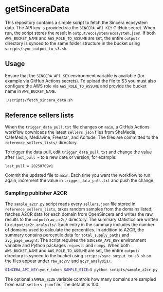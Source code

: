 # getSinceraData

This repository contains a simple script to fetch the Sincera ecosystem data. The API key is provided via the `SINCERA_API_KEY` GitHub secret. When run, the script stores the result in `output/ecosystem/ecosystem.json`.
If both `AWS_BUCKET_NAME` and `AWS_ROLE_TO_ASSUME` are set, the entire `output/` directory is synced to the same folder structure in the bucket using `scripts/sync_output_to_s3.sh`.

## Usage

Ensure that the `SINCERA_API_KEY` environment variable is available (for example via GitHub Actions secrets). To upload the file to S3 you must also configure the AWS role via `AWS_ROLE_TO_ASSUME` and provide the bucket name in `AWS_BUCKET_NAME`.

```bash
./scripts/fetch_sincera_data.sh
```

## Reference sellers lists
When the `trigger_data_pull.txt` file changes on `main`, a GitHub Actions workflow downloads the latest `sellers.json` files from SheMedia, CafeMedia, Mediavine, Freestar, and Aditude. The files are committed to the `reference_sellers_lists/` directory.

To trigger the data pull, edit `trigger_data_pull.txt` and change the value after `last_pull =` to a new date or version, for example:

```text
last_pull = 20250709v1
```

Commit the updated file to `main`. Each time you want the workflow to run again, increment the value in `trigger_data_pull.txt` and push the change.

### Sampling publisher A2CR

The `sample_a2cr.py` script reads every `sellers.json` file stored in
`reference_sellers_lists`, takes random samples from the domains listed,
  fetches A2CR data for each domain from OpenSincera and writes the
  raw results to the `output/raw_ac2r/` directory. The summary statistics are
  written to `output/ac2r_analysis/`. Each entry in the summary includes the
  number of domains used to calculate the percentiles.
  In addition to A2CR, the summary contains percentile data for
  `total_supply_paths` and `avg_page_weight`.
  The
  script requires the `SINCERA_API_KEY` environment variable and Python
packages `requests` and `numpy`.
  When both `AWS_BUCKET_NAME` and `AWS_ROLE_TO_ASSUME` are set, the entire `output/` directory is synced to the bucket
  using `scripts/sync_output_to_s3.sh` so the files appear under `raw_ac2r/` and
  `ac2r_analysis/`.

```bash
SINCERA_API_KEY=your_token SAMPLE_SIZE=5 python scripts/sample_a2cr.py
```
The optional `SAMPLE_SIZE` variable controls how many domains are sampled from each
`sellers.json` file. The default is 100.
